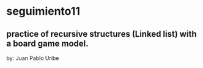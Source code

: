 # seguimiento11
## practice of recursive structures (Linked list) with a board game model.

by: Juan Pablo Uribe
